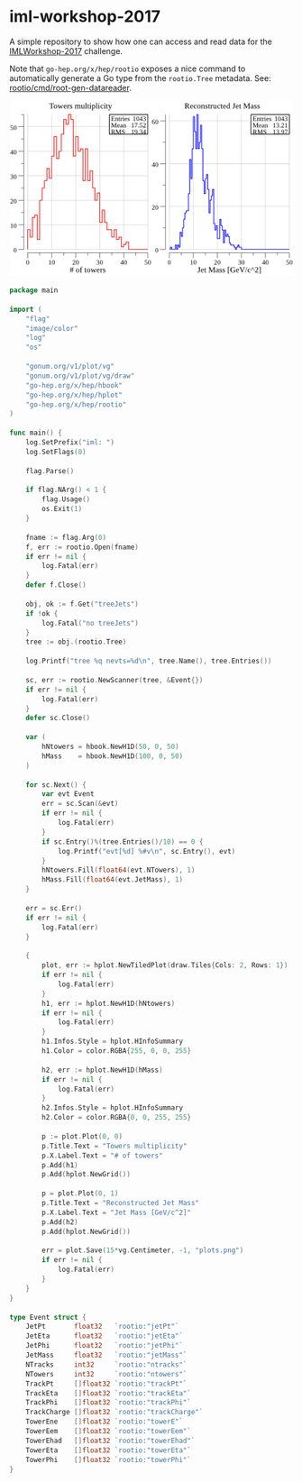 # iml-workshop-2017

A simple repository to show how one can access and read data for the [IMLWorkshop-2017](https://gitlab.cern.ch/IML-WG/IMLWorkshop2017-Challenge) challenge.

Note that `go-hep.org/x/hep/rootio` exposes a nice command to automatically
generate a Go type from the `rootio.Tree` metadata.
See: [rootio/cmd/root-gen-datareader](https://godoc.org/go-hep.org/x/hep/rootio/cmd/root-gen-datareader).

![hist-example](https://github.com/sbinet/iml-workshop-2017/raw/master/plots.png)

[embedmd]:# (main.go go)
```go
package main

import (
	"flag"
	"image/color"
	"log"
	"os"

	"gonum.org/v1/plot/vg"
	"gonum.org/v1/plot/vg/draw"
	"go-hep.org/x/hep/hbook"
	"go-hep.org/x/hep/hplot"
	"go-hep.org/x/hep/rootio"
)

func main() {
	log.SetPrefix("iml: ")
	log.SetFlags(0)

	flag.Parse()

	if flag.NArg() < 1 {
		flag.Usage()
		os.Exit(1)
	}

	fname := flag.Arg(0)
	f, err := rootio.Open(fname)
	if err != nil {
		log.Fatal(err)
	}
	defer f.Close()

	obj, ok := f.Get("treeJets")
	if !ok {
		log.Fatal("no treeJets")
	}
	tree := obj.(rootio.Tree)

	log.Printf("tree %q nevts=%d\n", tree.Name(), tree.Entries())

	sc, err := rootio.NewScanner(tree, &Event{})
	if err != nil {
		log.Fatal(err)
	}
	defer sc.Close()

	var (
		hNtowers = hbook.NewH1D(50, 0, 50)
		hMass    = hbook.NewH1D(100, 0, 50)
	)

	for sc.Next() {
		var evt Event
		err = sc.Scan(&evt)
		if err != nil {
			log.Fatal(err)
		}
		if sc.Entry()%(tree.Entries()/10) == 0 {
			log.Printf("evt[%d] %#v\n", sc.Entry(), evt)
		}
		hNtowers.Fill(float64(evt.NTowers), 1)
		hMass.Fill(float64(evt.JetMass), 1)
	}

	err = sc.Err()
	if err != nil {
		log.Fatal(err)
	}

	{
		plot, err := hplot.NewTiledPlot(draw.Tiles{Cols: 2, Rows: 1})
		if err != nil {
			log.Fatal(err)
		}
		h1, err := hplot.NewH1D(hNtowers)
		if err != nil {
			log.Fatal(err)
		}
		h1.Infos.Style = hplot.HInfoSummary
		h1.Color = color.RGBA{255, 0, 0, 255}

		h2, err := hplot.NewH1D(hMass)
		if err != nil {
			log.Fatal(err)
		}
		h2.Infos.Style = hplot.HInfoSummary
		h2.Color = color.RGBA{0, 0, 255, 255}

		p := plot.Plot(0, 0)
		p.Title.Text = "Towers multiplicity"
		p.X.Label.Text = "# of towers"
		p.Add(h1)
		p.Add(hplot.NewGrid())

		p = plot.Plot(0, 1)
		p.Title.Text = "Reconstructed Jet Mass"
		p.X.Label.Text = "Jet Mass [GeV/c^2]"
		p.Add(h2)
		p.Add(hplot.NewGrid())

		err = plot.Save(15*vg.Centimeter, -1, "plots.png")
		if err != nil {
			log.Fatal(err)
		}
	}
}

type Event struct {
	JetPt       float32   `rootio:"jetPt"`
	JetEta      float32   `rootio:"jetEta"`
	JetPhi      float32   `rootio:"jetPhi"`
	JetMass     float32   `rootio:"jetMass"`
	NTracks     int32     `rootio:"ntracks"`
	NTowers     int32     `rootio:"ntowers"`
	TrackPt     []float32 `rootio:"trackPt"`
	TrackEta    []float32 `rootio:"trackEta"`
	TrackPhi    []float32 `rootio:"trackPhi"`
	TrackCharge []float32 `rootio:"trackCharge"`
	TowerEne    []float32 `rootio:"towerE"`
	TowerEem    []float32 `rootio:"towerEem"`
	TowerEhad   []float32 `rootio:"towerEhad"`
	TowerEta    []float32 `rootio:"towerEta"`
	TowerPhi    []float32 `rootio:"towerPhi"`
}
```

